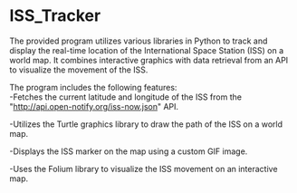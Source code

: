# ISS_Tracker
 The provided program utilizes various libraries in Python to track and display the real-time location of the International Space Station (ISS) on a world map. It combines interactive graphics with data retrieval from an API to visualize the movement of the ISS.  

 The program includes the following features:  
 -Fetches the current latitude and longitude of the ISS from the "http://api.open-notify.org/iss-now.json" API. 

 -Utilizes the Turtle graphics library to draw the path of the ISS on a world map. 

 -Displays the ISS marker on the map using a custom GIF image. 

 -Uses the Folium library to visualize the ISS movement on an interactive map.
 
